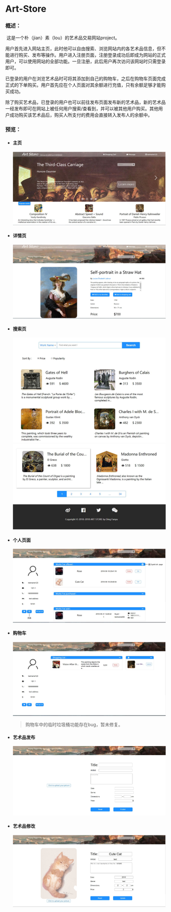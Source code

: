 # Art-Store
### 概述：

​	这是一个朴（jian）素（lou）的艺术品交易网站project。

​	用户首先进入网站主页，此时他可以自由搜索、浏览网站内的各艺术品信息，但不能进行购买、发布等操作。用户进入注册页面，注册登录成功后即成为网站的正式用户，可以使用网站的全部功能。一旦注册，此后用户再次访问该网站时只需登录即可。

​	已登录的用户在浏览艺术品时可将其添加到自己的购物车，之后在购物车页面完成正式的下单购买。用户首先应在个人页面对其余额进行充值，只有余额足够才能购买成功。

​	除了购买艺术品，已登录的用户也可以前往发布页面发布新的艺术品，新的艺术品一经发布即可在网站上被任何用户搜索/查看到，并可以被其他用户购买。其他用户成功购买该艺术品后，购买人所支付的费用会直接转入发布人的余额中。

### 预览：

* #### 主页

  <img alt="index" src="screenshots/index.JPG">



* #### 详情页

  <img alt="details" src="screenshots/work page.JPG">



* #### 搜索页

  <img alt="search" src="screenshots/search1.JPG">

  <img alt="search" src="screenshots/search2.JPG">



* #### 个人页面

  <img alt="search" src="screenshots/account page.JPG">

  

* #### 购物车

  <img alt="search" src="screenshots/shopping cart.JPG">

  > 购物车中的临时垃圾桶功能存在bug，暂未修复。

* #### 艺术品发布

  <img alt="search" src="screenshots/publish page.JPG">

  

* #### 艺术品修改

  <img alt="search" src="screenshots/update page.JPG">
